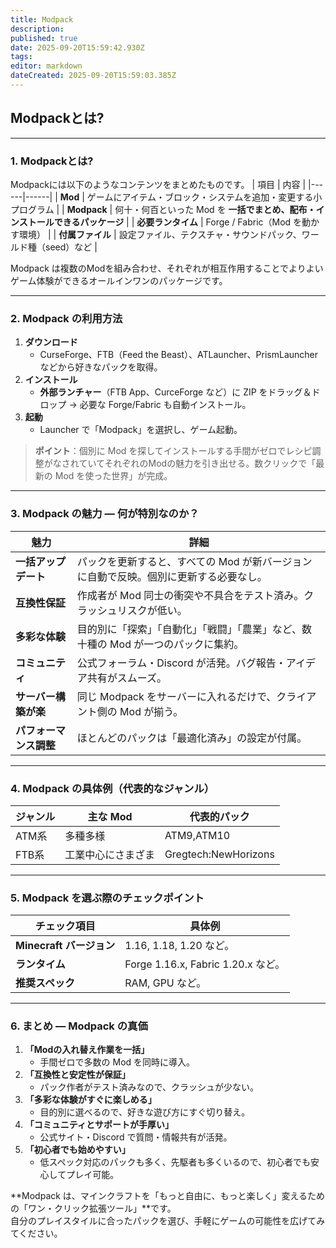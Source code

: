 ```yaml
---
title: Modpack
description: 
published: true
date: 2025-09-20T15:59:42.930Z
tags: 
editor: markdown
dateCreated: 2025-09-20T15:59:03.385Z
---
```



## Modpackとは?

---

### 1. Modpackとは?
Modpackには以下のようなコンテンツをまとめたものです。
| 項目 | 内容 |
|------|------|
| **Mod** | ゲームにアイテム・ブロック・システムを追加・変更する小プログラム |
| **Modpack** | 何十・何百といった Mod を **一括でまとめ、配布・インストールできるパッケージ** |
| **必要ランタイム** | Forge / Fabric（Mod を動かす環境） |
| **付属ファイル** | 設定ファイル、テクスチャ・サウンドパック、ワールド種（seed）など |

Modpack は複数のModを組み合わせ、それぞれが相互作用することでよりよいゲーム体験ができるオールインワンのパッケージです。

---

### 2. Modpack の利用方法

1. **ダウンロード**  
   - CurseForge、FTB（Feed the Beast）、ATLauncher、PrismLauncher などから好きなパックを取得。  
2. **インストール**  
   - **外部ランチャー**（FTB App、CurceForge など）に ZIP をドラッグ＆ドロップ → 必要な Forge/Fabric も自動インストール。  
3. **起動**  
   - Launcher で「Modpack」を選択し、ゲーム起動。   

> **ポイント**：個別に Mod を探してインストールする手間がゼロでレシピ調整がなされていてそれぞれのModの魅力を引き出せる。数クリックで「最新の Mod を使った世界」が完成。

---

### 3. Modpack の魅力 ― 何が特別なのか？

| 魅力 | 詳細 |
|------|------|
| **一括アップデート** | パックを更新すると、すべての Mod が新バージョンに自動で反映。個別に更新する必要なし。 |
| **互換性保証** | 作成者が Mod 同士の衝突や不具合をテスト済み。クラッシュリスクが低い。 |
| **多彩な体験** | 目的別に「探索」「自動化」「戦闘」「農業」など、数十種の Mod が一つのパックに集約。 |
| **コミュニティ** | 公式フォーラム・Discord が活発。バグ報告・アイデア共有がスムーズ。 |
| **サーバー構築が楽** | 同じ Modpack をサーバーに入れるだけで、クライアント側の Mod が揃う。 |
| **パフォーマンス調整** | ほとんどのパックは「最適化済み」の設定が付属。 |  

---

### 4. Modpack の具体例（代表的なジャンル）

| ジャンル | 主な Mod | 代表的パック |
|----------|----------|--------------|
|ATM系| 多種多様| ATM9,ATM10|
|FTB系|工業中心にさまざま| Gregtech:NewHorizons|

---

### 5. Modpack を選ぶ際のチェックポイント

| チェック項目 | 具体例 |
|--------------|--------|
| **Minecraft バージョン** | 1.16, 1.18, 1.20 など。 |
| **ランタイム** | Forge 1.16.x, Fabric 1.20.x など。 |
| **推奨スペック** | RAM, GPU など。 |

---

### 6. まとめ ― Modpack の真価

1. **「Modの入れ替え作業を一括」**  
   - 手間ゼロで多数の Mod を同時に導入。  
2. **「互換性と安定性が保証」**  
   - パック作者がテスト済みなので、クラッシュが少ない。  
3. **「多彩な体験がすぐに楽しめる」**  
   - 目的別に選べるので、好きな遊び方にすぐ切り替え。  
4. **「コミュニティとサポートが手厚い」**  
   - 公式サイト・Discord で質問・情報共有が活発。  
5. **「初心者でも始めやすい」**  
   - 低スペック対応のパックも多く、先駆者も多くいるので、初心者でも安心してプレイ可能。  

**Modpack は、マインクラフトを「もっと自由に、もっと楽しく」変えるための「ワン・クリック拡張ツール」**です。  
自分のプレイスタイルに合ったパックを選び、手軽にゲームの可能性を広げてみてください。